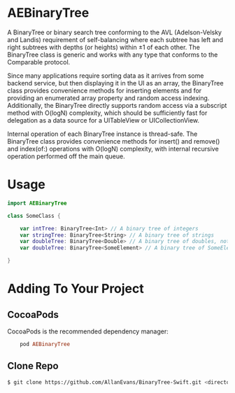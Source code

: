 # AEBinaryTree
A BinaryTree or binary search tree conforming to the AVL (Adelson-Velsky and Landis) requirement of self-balancing where each subtree has left and right subtrees with depths (or heights) within ±1 of each other.  The BinaryTree class is generic and works with any type that conforms to the Comparable protocol.

Since many applications require sorting data as it arrives from some backend service, but then displaying it in the UI as an array, the BinaryTree class provides convenience methods for inserting elements and for providing an enumerated array property and random access indexing.  Additionally, the BinaryTree directly supports random access via a subscript method with O(logN) complexity, which should be sufficiently fast for delegation as a data source for a UITableView or UICollectionView.

Internal operation of each BinaryTree instance is thread-safe.  The BinaryTree class provides convenience methods for  insert() and remove() and index(of:) operations with O(logN) complexity, with internal recursive operation performed off the main queue.

# Usage

```swift
import AEBinaryTree

class SomeClass {

    var intTree: BinaryTree<Int> // A binary tree of integers
    var stringTree: BinaryTree<String> // A binary tree of strings
    var doubleTree: BinaryTree<Double> // A binary tree of doubles, not the hotel chain
    var doubleTree: BinaryTree<SomeElement> // A binary tree of SomeElement that conforms to the Comparable protocol

}
```
# Adding To Your Project

## CocoaPods
CocoaPods is the recommended dependency manager:
```ruby
    pod AEBinaryTree
```

## Clone Repo
```bash
$ git clone https://github.com/AllanEvans/BinaryTree-Swift.git <directory>
```
